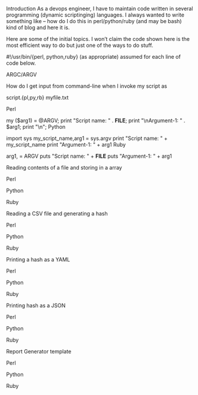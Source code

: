 Introduction
  As a devops engineer, I have to maintain code written in several programming (dynamic scriptinging) languages. 
I always wanted to write something like – how do I do this in perl/python/ruby (and may be bash) kind of blog and 
here it is.

Here are some of the initial topics. I won’t claim the code shown here is the most efficient way to do but just one
of the ways to do stuff.

#!/usr/bin/{perl, python,ruby} (as appropriate) assumed for each line of code below.

ARGC/ARGV

How do I get input from command-line when I invoke my script as

script.{pl,py,rb}   myfile.txt

Perl

my ($arg1) = @ARGV;
print "Script name: " . __FILE__;
print "\nArgument-1: " . $arg1;
print "\n";
Python

import sys
my_script_name,arg1 = sys.argv
print "Script name: " + my_script_name
print "Argument-1: " + arg1
Ruby

arg1, = ARGV
puts "Script name: " + __FILE__
puts "Argument-1: " + arg1
 

Reading contents of a file and storing in a array

Perl

Python

Ruby

 

Reading a CSV file and generating a hash

Perl

Python

Ruby

 

Printing a hash as a YAML

Perl

Python

Ruby

 

Printing hash as a JSON

Perl

Python

Ruby

 

Report Generator template

Perl

Python

Ruby

 


